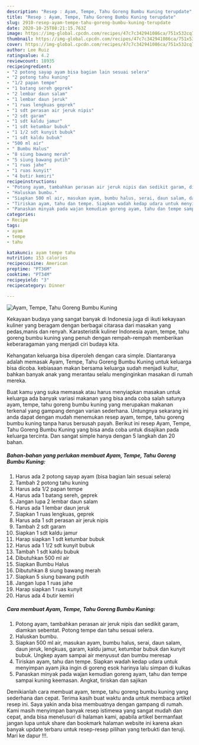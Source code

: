 ```yaml
---
description: "Resep : Ayam, Tempe, Tahu Goreng Bumbu Kuning terupdate"
title: "Resep : Ayam, Tempe, Tahu Goreng Bumbu Kuning terupdate"
slug: 2910-resep-ayam-tempe-tahu-goreng-bumbu-kuning-terupdate
date: 2020-10-25T08:21:15.763Z
image: https://img-global.cpcdn.com/recipes/47c7c342941086ca/751x532cq70/ayam-tempe-tahu-goreng-bumbu-kuning-foto-resep-utama.jpg
thumbnail: https://img-global.cpcdn.com/recipes/47c7c342941086ca/751x532cq70/ayam-tempe-tahu-goreng-bumbu-kuning-foto-resep-utama.jpg
cover: https://img-global.cpcdn.com/recipes/47c7c342941086ca/751x532cq70/ayam-tempe-tahu-goreng-bumbu-kuning-foto-resep-utama.jpg
author: Lee Ruiz
ratingvalue: 4.2
reviewcount: 18935
recipeingredient:
- "2 potong sayap ayam bisa bagian lain sesuai selera"
- "2 potong tahu kuning"
- "1/2 papan tempe"
- "1 batang sereh geprek"
- "2 lembar daun salam"
- "1 lembar daun jeruk"
- "1 ruas lengkuas geprek"
- "1 sdt perasan air jeruk nipis"
- "2 sdt garam"
- "1 sdt kaldu jamur"
- "1 sdt ketumbar bubuk"
- "1 1/2 sdt kunyit bubuk"
- "1 sdt kaldu bubuk"
- "500 ml air"
- " Bumbu Halus"
- "8 siung bawang merah"
- "5 siung bawang putih"
- "1 ruas jahe"
- "1 ruas kunyit"
- "4 butir kemiri"
recipeinstructions:
- "Potong ayam, tambahkan perasan air jeruk nipis dan sedikit garam, diamkan sebentat. Potong tempe dan tahu sesuai selera."
- "Haluskan bumbu."
- "Siapkan 500 ml air, masukan ayam, bumbu halus, serai, daun salam, daun jeruk, lengkuas, garam, kaldu jamur, ketumbar bubuk dan kunyit bubuk. Ungkep ayam sampai air menyusut dan bumbu meresap"
- "Tiriskan ayam, tahu dan tempe. Siapkan wadah kedap udara untuk menyimpan ayam jika ingin di goreng esok harinya lalu simpan di kulkas"
- "Panaskan minyak pada wajan kemudian goreng ayam, tahu dan tempe sampai kuning keemasan. Angkat, tiriskan dan sajikan"
categories:
- Recipe
tags:
- ayam
- tempe
- tahu

katakunci: ayam tempe tahu 
nutrition: 153 calories
recipecuisine: American
preptime: "PT36M"
cooktime: "PT34M"
recipeyield: "3"
recipecategory: Dinner

---
```



![Ayam, Tempe, Tahu Goreng Bumbu Kuning](https://img-global.cpcdn.com/recipes/47c7c342941086ca/751x532cq70/ayam-tempe-tahu-goreng-bumbu-kuning-foto-resep-utama.jpg)

Kekayaan budaya yang sangat banyak di Indonesia juga di ikuti kekayaan kuliner yang beragam dengan berbagai citarasa dari masakan yang pedas,manis dan renyah. Karasteristik kuliner Indonesia ayam, tempe, tahu goreng bumbu kuning yang penuh dengan rempah-rempah memberikan keberaragaman yang menjadi ciri budaya kita.


Kehangatan keluarga bisa diperoleh dengan cara simple. Diantaranya adalah memasak Ayam, Tempe, Tahu Goreng Bumbu Kuning untuk keluarga bisa dicoba. kebiasaan makan bersama keluarga sudah menjadi kultur, bahkan banyak anak yang merantau selalu menginginkan masakan di rumah mereka.



Buat kamu yang suka memasak atau harus menyiapkan masakan untuk keluarga ada banyak variasi makanan yang bisa anda coba salah satunya ayam, tempe, tahu goreng bumbu kuning yang merupakan makanan terkenal yang gampang dengan varian sederhana. Untungnya sekarang ini anda dapat dengan mudah menemukan resep ayam, tempe, tahu goreng bumbu kuning tanpa harus bersusah payah.
Berikut ini resep Ayam, Tempe, Tahu Goreng Bumbu Kuning yang bisa anda coba untuk disajikan pada keluarga tercinta. Dan sangat simple hanya dengan 5 langkah dan 20 bahan.


<!--inarticleads1-->

##### Bahan-bahan yang perlukan membuat Ayam, Tempe, Tahu Goreng Bumbu Kuning:

1. Harus ada 2 potong sayap ayam (bisa bagian lain sesuai selera)
1. Tambah 2 potong tahu kuning
1. Harus ada 1/2 papan tempe
1. Harus ada 1 batang sereh, geprek
1. Jangan lupa 2 lembar daun salam
1. Harus ada 1 lembar daun jeruk
1. Siapkan 1 ruas lengkuas, geprek
1. Harus ada 1 sdt perasan air jeruk nipis
1. Tambah 2 sdt garam
1. Siapkan 1 sdt kaldu jamur
1. Harap siapkan 1 sdt ketumbar bubuk
1. Harus ada 1 1/2 sdt kunyit bubuk
1. Tambah 1 sdt kaldu bubuk
1. Dibutuhkan 500 ml air
1. Siapkan  Bumbu Halus
1. Dibutuhkan 8 siung bawang merah
1. Siapkan 5 siung bawang putih
1. Jangan lupa 1 ruas jahe
1. Harap siapkan 1 ruas kunyit
1. Harus ada 4 butir kemiri




<!--inarticleads2-->

##### Cara membuat  Ayam, Tempe, Tahu Goreng Bumbu Kuning:

1. Potong ayam, tambahkan perasan air jeruk nipis dan sedikit garam, diamkan sebentat. Potong tempe dan tahu sesuai selera.
1. Haluskan bumbu.
1. Siapkan 500 ml air, masukan ayam, bumbu halus, serai, daun salam, daun jeruk, lengkuas, garam, kaldu jamur, ketumbar bubuk dan kunyit bubuk. Ungkep ayam sampai air menyusut dan bumbu meresap
1. Tiriskan ayam, tahu dan tempe. Siapkan wadah kedap udara untuk menyimpan ayam jika ingin di goreng esok harinya lalu simpan di kulkas
1. Panaskan minyak pada wajan kemudian goreng ayam, tahu dan tempe sampai kuning keemasan. Angkat, tiriskan dan sajikan




Demikianlah cara membuat ayam, tempe, tahu goreng bumbu kuning yang sederhana dan cepat. Terima kasih buat waktu anda untuk membaca artikel resep ini. Saya yakin anda bisa membuatnya dengan gampang di rumah. Kami masih menyimpan banyak resep istimewa yang sangat mudah dan cepat, anda bisa menelusuri di halaman kami, apabila artikel bermanfaat jangan lupa untuk share dan bookmark halaman website ini karena akan banyak update terbaru untuk resep-resep pilihan yang terbukti dan teruji. Mari ke dapur !!!. 
